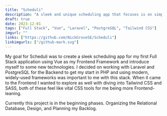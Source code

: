 ```yaml
---
title: "Scheduli"
description: "A sleek and unique scheduling app that focuses is on simplicity. My first Full Stack project using Vue and my introduction to various other frameworks."
draft: true
date: 2023-12-01
tags: ["Full Stack", "Vue", "Laravel", "PostgreSQL", "Tailwind CSS"]
imgurl: ""
links: ["https://github.com/NickGroveSE/Scheduli"]
linkimgurls: ["/github-mark.svg"]
---
```


My goal for Scheduli was to create a sleek scheduling app for my first Full Stack application using Vue as my Frontend Framework and introduce myself to some new technologies. I decided on working with Laravel and PostgreSQL for the Backend to get my start in PHP and using modern, widely-used frameworks was important to me with this stack. When it came to the Frontend I wanted to explore as well with diving into Tailwind CSS and SASS, both of these feel like vital CSS tools for me being more Frontend-leaning.

Currently this project is in the beginning phases. Organizing the Relational Database, Design, and Planning my Backlog. 